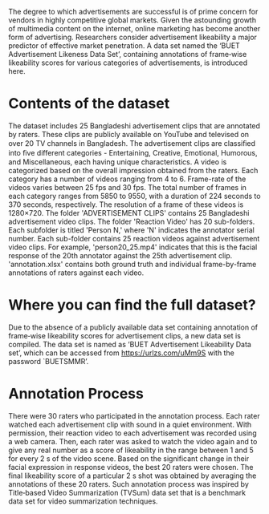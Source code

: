 The degree to which advertisements are successful is of prime concern for vendors in highly competitive global markets. Given the astounding growth of multimedia content on the internet, online marketing has become another form of advertising. Researchers consider advertisement likeability a major predictor of effective market penetration. A data set named the ‘BUET Advertisement Likeness Data Set’, containing annotations of frame‐wise likeability scores for various categories of advertisements, is introduced here.

# Contents of the dataset
The dataset includes 25 Bangladeshi advertisement clips that are annotated by raters. These clips are publicly available on YouTube and televised on over 20 TV channels in Bangladesh. The advertisement clips are classiﬁed into ﬁve different categories - Entertaining, Creative, Emotional, Humorous, and Miscellaneous, each having unique characteristics. 
A video is categorized based on the overall impression obtained from the raters. Each category has a number of videos ranging from 4 to 6. Frame-rate of the videos varies between 25 fps and 30 fps. 
The total number of frames in each category ranges from 5850 to 9550, with a duration of 224 seconds to 370 seconds, respectively. The resolution of a frame of these videos is 1280×720. 
The folder 'ADVERTISEMENT CLIPS' contains 25 Bangladeshi advertisement video clips.
The folder 'Reaction Video' has 20 sub-folders. Each subfolder is titled 'Person N,' where 'N' indicates the annotator serial number. Each sub-folder contains 25 reaction videos against advertisement video clips.
For example, 'person20_25.mp4' indicates that this is the facial response of the 20th annotator against the 25th advertisement clip. 'annotation.xlsx' contains both ground truth and individual frame-by-frame annotations of raters against each video.

# Where you can find the full dataset? 
Due to the absence of a publicly available data set containing annotation of frame‐wise likeability scores for advertisement
clips, a new data set is compiled. The data set is named as ‘BUET Advertisement Likeability Data set’, which can be accessed from https://urlzs.com/uMm9S with the password `BUETSMMR’.

# Annotation Process
There were 30 raters who participated in the annotation process.
Each rater watched each advertisement clip with sound in a quiet
environment. With permission, their reaction video to each
advertisement was recorded using a web camera. Then, each
rater was asked to watch the video again and to give any real
number as a score of likeability in the range between 1 and 5 for
every 2 s of the video scene. Based on the significant change in
their facial expression in response videos, the best 20 raters were
chosen. The final likeability score of a particular 2 s shot was
obtained by averaging the annotations of these 20 raters. Such
annotation process was inspired by Title‐based Video Summarization (TVSum) data set that is a benchmark data set for video
summarization techniques.

